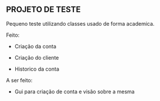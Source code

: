 ## PROJETO DE TESTE

Pequeno teste utilizando classes usado de forma academica.



Feito:

- Criação da conta

- Criação do cliente

- Historico da conta

A ser feito:
- Gui para criação de conta e visão sobre a mesma